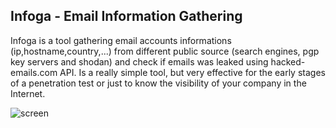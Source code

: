 ## Infoga - Email Information Gathering

Infoga is a tool gathering email accounts informations (ip,hostname,country,...) from different public source (search engines, pgp key servers and shodan) and check if emails was leaked using hacked-emails.com API. Is a really simple tool, but very effective for the early stages of a penetration test or just to know the visibility of your company in the Internet.

![screen](https://raw.githubusercontent.com/m4ll0k/Infoga/master/screen.PNG)

